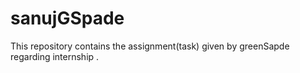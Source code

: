 # sanujGSpade
This repository contains the assignment(task) given by greenSapde regarding internship .
